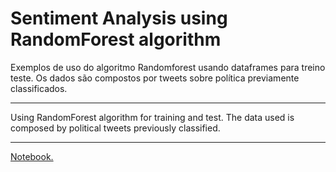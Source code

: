# Sentiment Analysis using RandomForest algorithm
<p>Exemplos de uso do algoritmo Randomforest usando dataframes para treino teste. Os dados são compostos por tweets sobre política previamente classificados.</p>

-----------------------------------------------------------------------------------------------------------------------------------

<p>Using RandomForest algorithm for training and test. The data used is composed by political tweets previously classified.</p>

-----------------------------------------------------------------------------------------------------------------------------------
<p><a href="https://github.com/guilherme-vaz/tweets_sentiment_analysis/blob/main/Abordagem%20Supervisonada%20-%20RandomForest.ipynb">Notebook.</a></p>
